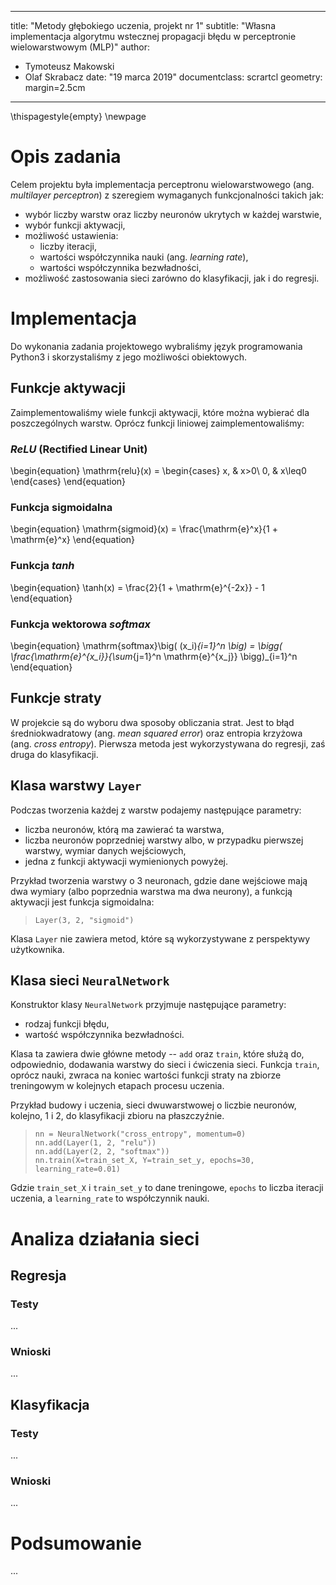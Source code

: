
---
title: "Metody głębokiego uczenia, projekt nr 1"
subtitle: "Własna implementacja algorytmu wstecznej propagacji błędu w perceptronie wielowarstwowym (MLP)"
author:
- Tymoteusz Makowski
- Olaf Skrabacz
date: "19 marca 2019"
documentclass: scrartcl
geometry: margin=2.5cm
---
\thispagestyle{empty}
\newpage

# Opis zadania

Celem projektu była implementacja perceptronu wielowarstwowego (ang. *multilayer perceptron*) z szeregiem wymaganych funkcjonalności takich jak:

* wybór liczby warstw oraz liczby neuronów ukrytych w każdej warstwie,
* wybór funkcji aktywacji,
* możliwość ustawienia:
    * liczby iteracji,
    * wartości współczynnika nauki (ang. *learning rate*),
    * wartości współczynnika bezwładności,
* możliwość zastosowania sieci zarówno do klasyfikacji, jak i do regresji.

# Implementacja

Do wykonania zadania projektowego wybraliśmy język programowania Python3 i skorzystaliśmy z jego możliwości obiektowych.

## Funkcje aktywacji

Zaimplementowaliśmy wiele funkcji aktywacji, które można wybierać dla poszczególnych warstw. Oprócz funkcji liniowej zaimplementowaliśmy:

### *ReLU* (Rectified Linear Unit)
\begin{equation}
\mathrm{relu}(x) = \begin{cases}
x, & x>0\\
0, & x\leq0
\end{cases}
\end{equation}

### Funkcja sigmoidalna
\begin{equation}
\mathrm{sigmoid}(x) = \frac{\mathrm{e}^x}{1 + \mathrm{e}^x}
\end{equation}

### Funkcja *tanh*
\begin{equation}
\tanh(x) = \frac{2}{1 + \mathrm{e}^{-2x}} - 1
\end{equation}

### Funkcja wektorowa *softmax*
\begin{equation}
\mathrm{softmax}\big( (x_i)_{i=1}^n \big) = \bigg( \frac{\mathrm{e}^{x_i}}{\sum_{j=1}^n \mathrm{e}^{x_j}} \bigg)_{i=1}^n
\end{equation}

## Funkcje straty

W projekcie są do wyboru dwa sposoby obliczania strat. Jest to błąd średniokwadratowy (ang. *mean squared error*) oraz entropia krzyżowa (ang. *cross entropy*). Pierwsza metoda jest wykorzystywana do regresji, zaś druga do klasyfikacji.

## Klasa warstwy `Layer`

Podczas tworzenia każdej z warstw podajemy następujące parametry:

* liczba neuronów, którą ma zawierać ta warstwa,
* liczba neuronów poprzedniej warstwy albo, w przypadku pierwszej warstwy, wymiar danych wejściowych,
* jedna z funkcji aktywacji wymienionych powyżej.
 
Przykład tworzenia warstwy o 3 neuronach, gdzie dane wejściowe mają dwa wymiary (albo poprzednia warstwa ma dwa neurony), a funkcją aktywacji jest funkcja sigmoidalna:

>     Layer(3, 2, "sigmoid")

Klasa `Layer` nie zawiera metod, które są wykorzystywane z perspektywy użytkownika.

## Klasa sieci `NeuralNetwork`

Konstruktor klasy `NeuralNetwork` przyjmuje następujące parametry:

* rodzaj funkcji błędu,
* wartość współczynnika bezwładności.

Klasa ta zawiera dwie główne metody -- `add` oraz `train`, które służą do, odpowiednio, dodawania warstwy do sieci i ćwiczenia sieci. Funkcja `train`, oprócz nauki, zwraca na koniec wartości funkcji straty na zbiorze treningowym w kolejnych etapach procesu uczenia.

Przykład budowy i uczenia, sieci dwuwarstwowej o liczbie neuronów, kolejno, 1 i 2, do klasyfikacji zbioru na płaszczyźnie.

>     nn = NeuralNetwork("cross_entropy", momentum=0)
>     nn.add(Layer(1, 2, "relu"))
>     nn.add(Layer(2, 2, "softmax"))
>     nn.train(X=train_set_X, Y=train_set_y, epochs=30, learning_rate=0.01)

Gdzie `train_set_X` i `train_set_y` to dane treningowe, `epochs` to liczba iteracji uczenia, a `learning_rate` to współczynnik nauki.

# Analiza działania sieci

## Regresja
### Testy
...

### Wnioski
...

## Klasyfikacja
### Testy
...

### Wnioski
...

# Podsumowanie
...
